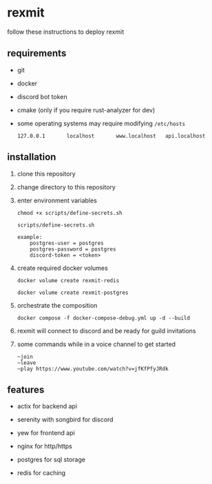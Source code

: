 # rexmit


follow these instructions to deploy rexmit

## requirements

- git
- docker
- discord bot token

- cmake (only if you require rust-analyzer for dev)

- some operating systems may require modifying `/etc/hosts`
    ```
    127.0.0.1       localhost       www.localhost   api.localhost
    ```

## installation

1. clone this repository

2. change directory to this repository

3. enter environment variables
    ```
    chmod +x scripts/define-secrets.sh

    scripts/define-secrets.sh
    ```
    ```
    example:
        postgres-user = postgres
        postgres-password = postgres
        discord-token = <token>
    ```

4. create required docker volumes
    ```
    docker volume create rexmit-redis
    
    docker volume create rexmit-postgres
    ```

5. orchestrate the composition
    ```
    docker compose -f docker-compose-debug.yml up -d --build
    ```

6. rexmit will connect to discord and be ready for guild invitations

7. some commands while in a voice channel to get started
    ```
    ~join
    ~leave
    ~play https://www.youtube.com/watch?v=jfKfPfyJRdk
    ```

## features
- actix for backend api

- serenity with songbird for discord

- yew for frontend api

- nginx for http/https

- postgres for sql storage

- redis for caching